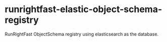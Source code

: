 runrightfast-elastic-object-schema-registry
===========================================

RunRightFast ObjectSchema registry using elasticsearch as the database.
